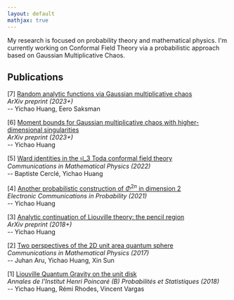 ```yaml
---
layout: default
mathjax: true
---
```


My research is focused on probability theory and mathematical physics. I'm currently working on Conformal Field Theory via a probabilistic approach based on Gaussian Multiplicative Chaos.

## Publications

[7] [Random analytic functions via Gaussian multiplicative chaos](https://arxiv.org/abs/2306.07732)  
_ArXiv preprint (2023+)_  
-- Yichao Huang, Eero Saksman

[6] [Moment bounds for Gaussian multiplicative chaos with higher-dimensional singularities](https://arxiv.org/abs/2302.06097)  
_ArXiv preprint (2023+)_  
-- Yichao Huang

[5] [Ward identities in the $\mathfrak{sl}\_{3}$ Toda conformal field theory](https://arxiv.org/abs/2105.01362)  
_Communications in Mathematical Physics (2022)_  
-- Baptiste Cerclé, Yichao Huang

[4] [Another probabilistic construction of $\Phi^{2n}$ in dimension 2](http://arxiv.org/abs/2003.12535)  
_Electronic Communications in Probability (2021)_  
-- Yichao Huang

[3] [Analytic continuation of Liouville theory: the pencil region](https://arxiv.org/abs/1809.08650)  
_ArXiv preprint (2018+)_  
-- Yichao Huang

[2] [Two perspectives of the 2D unit area quantum sphere](http://arxiv.org/abs/1512.06190)  
_Communications in Mathematical Physics (2017)_  
-- Juhan Aru, Yichao Huang, Xin Sun

[1] [Liouville Quantum Gravity on the unit disk](http://arxiv.org/abs/1502.04343)  
_Annales de l'Institut Henri Poincaré (B) Probabilités et Statistiques (2018)_  
-- Yichao Huang, Rémi Rhodes, Vincent Vargas
